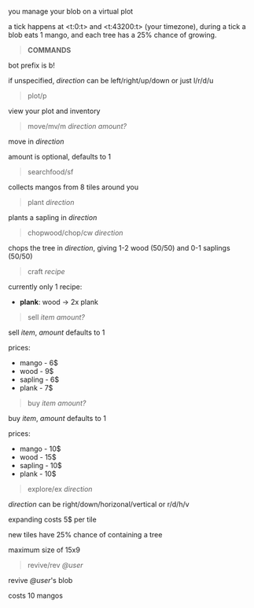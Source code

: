 you manage your blob on a virtual plot

a tick happens at <t:0:t> and <t:43200:t> (your timezone),
during a tick a blob eats 1 mango,
and each tree has a 25% chance of growing.

> **COMMANDS**

bot prefix is b!

if unspecified, *direction* can be left/right/up/down or just l/r/d/u

> plot/p

view your plot and inventory

> move/mv/m *direction* *amount?*

move in *direction*

amount is optional, defaults to 1

> searchfood/sf

collects mangos from 8 tiles around you

> plant *direction*

plants a sapling in *direction*

> chopwood/chop/cw *direction*

chops the tree in *direction*, giving 1-2 wood (50/50) and 0-1 saplings (50/50)

> craft *recipe*

currently only 1 recipe:

- **plank**: wood -> 2x plank

> sell *item* *amount?*

sell *item*, *amount* defaults to 1

prices:
- mango - 6$
- wood - 9$
- sapling - 6$
- plank - 7$

> buy *item* *amount?*

buy *item*, *amount* defaults to 1

prices:
- mango - 10$
- wood - 15$
- sapling - 10$
- plank - 10$

> explore/ex *direction*

*direction* can be right/down/horizonal/vertical or r/d/h/v

expanding costs 5$ per tile

new tiles have 25% chance of containing a tree

maximum size of 15x9

> revive/rev *@user*

revive *@user*'s blob

costs 10 mangos
